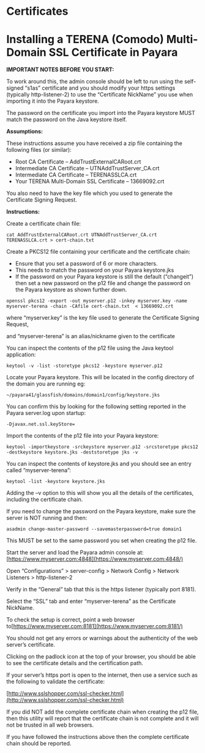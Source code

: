 # Certificates

# Installing a TERENA \(Comodo\) Multi-Domain SSL Certificate in Payara

**IMPORTANT NOTES BEFORE YOU START:**

To work around this, the admin console should be left to run using the self-signed “s1as” certificate and you should modify your https settings \(typically http-listener-2\) to use the “Certificate NickName” you use when importing it into the Payara keystore.

The password on the certificate you import into the Payara keystore MUST match the password on the Java keystore itself.

**Assumptions:**

These instructions assume you have received a zip file containing the following files \(or similar\):

* Root CA Certificate – AddTrustExternalCARoot.crt
* Intermediate CA Certificate – UTNAddTrustServer\_CA.crt
* Intermediate CA Certificate – TERENASSLCA.crt
* Your TERENA Multi-Domain SSL Certificate – 13669092.crt

You also need to have the key file which you used to generate the Certificate Signing Request.

**Instructions:**

Create a certificate chain file:

```
cat AddTrustExternalCARoot.crt UTNAddTrustServer_CA.crt TERENASSLCA.crt > cert-chain.txt
```

Create a PKCS12 file containing your certificate and the certificate chain:

* Ensure that you set a password of 6 or more characters.
* This needs to match the password on your Payara keystore.jks
* If the password on your Payara keystore is still the default \(“changeit”\) then set a new password on the p12 file and change the password on the Payara keystore as shown further down.

```
openssl pkcs12 -export -out myserver.p12 -inkey myserver.key -name myserver-terena -chain -CAfile cert-chain.txt  < 13669092.crt
```

where “myserver.key” is the key file used to generate the Certificate Signing Request,

and “myserver-terena” is an alias/nickname given to the certificate

You can inspect the contents of the p12 file using the Java keytool application:

```
keytool -v -list -storetype pkcs12 -keystore myserver.p12
```

Locate your Payara keystore. This will be located in the config directory of the domain you are running eg:

```
~/payara41/glassfish/domains/domain1/config/keystore.jks
```

You can confirm this by looking for the following setting reported in the Payara server.log upon startup:

```
-Djavax.net.ssl.keyStore=
```

Import the contents of the p12 file into your Payara keystore:

```
keytool -importkeystore -srckeystore myserver.p12 -srcstoretype pkcs12 -destkeystore keystore.jks -deststoretype jks -v
```

You can inspect the contents of keystore.jks and you should see an entry called “myserver-terena”:

```
keytool -list -keystore keystore.jks
```

Adding the –v option to this will show you all the details of the certificates, including the certificate chain.

If you need to change the password on the Payara keystore, make sure the server is NOT running and then:

```
asadmin change-master-password --savemasterpassword=true domain1
```

This MUST be set to the same password you set when creating the p12 file.

Start the server and load the Payara admin console at:[https://www.myserver.com:4848](https://www.myserver.com:4848/)

Open “Configurations” &gt; server-config &gt; Network Config &gt; Network Listeners &gt; http-listener-2

Verify in the “General” tab that this is the https listener \(typically port 8181\).

Select the “SSL” tab and enter “myserver-terena” as the Certificate NickName.

To check the setup is correct, point a web browser to[https://www.myserver.com:8181](https://www.myserver.com:8181/)

You should not get any errors or warnings about the authenticity of the web server’s certificate.

Clicking on the padlock icon at the top of your browser, you should be able to see the certificate details and the certification path.

If your server’s https port is open to the internet, then use a service such as the following to validate the certificate:

[http://www.sslshopper.com/ssl-checker.html](http://www.sslshopper.com/ssl-checker.html)

If you did NOT add the complete certificate chain when creating the p12 file, then this utility will report that the certificate chain is not complete and it will not be trusted in all web browsers.

If you have followed the instructions above then the complete certificate chain should be reported.

